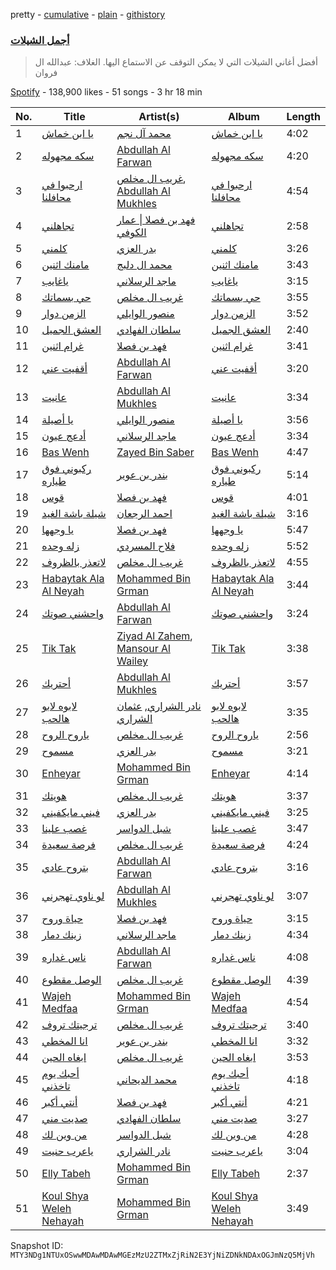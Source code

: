 pretty - [cumulative](/playlists/cumulative/37i9dQZF1DWTZ8jTY8g4MU.md) - [plain](/playlists/plain/37i9dQZF1DWTZ8jTY8g4MU) - [githistory](https://github.githistory.xyz/mackorone/spotify-playlist-archive/blob/main/playlists/plain/37i9dQZF1DWTZ8jTY8g4MU)

### [ أجمل الشيلات](https://open.spotify.com/playlist/37i9dQZF1DWTZ8jTY8g4MU)

> أفضل أغاني الشيلات التي لا يمكن التوقف عن الاستماع اليها\. الغلاف: عبدالله ال فروان

[Spotify](https://open.spotify.com/user/spotify) - 138,900 likes - 51 songs - 3 hr 18 min

| No. | Title | Artist(s) | Album | Length |
|---|---|---|---|---|
| 1 | [‎يا ابن خماش](https://open.spotify.com/track/5poJi9KfMINtm0sZ06nSoD) | [محمد آل نجم](https://open.spotify.com/artist/6XFaew6NT18YAjTawaYaTI) | [‎يا ابن خماش](https://open.spotify.com/album/74qnorGX715jcLNRMmMSds) | 4:02 |
| 2 | [سكه مجهوله](https://open.spotify.com/track/7gjSyunjwABlGVRnqyzmXi) | [Abdullah Al Farwan](https://open.spotify.com/artist/7zjX652bWyemXyFFVhBnch) | [سكه مجهوله](https://open.spotify.com/album/3YwV5Rkiq1ZJrcdXP4bV5M) | 4:20 |
| 3 | [ارحبوا في محافلنا](https://open.spotify.com/track/2a1pjwjBwXjRKtbcxB43t0) | [غريب ال مخلص](https://open.spotify.com/artist/4uiWNcw39r8x9YG4WtoQep), [Abdullah Al Mukhles](https://open.spotify.com/artist/6SdRVw4NGUDFrTbWHXaUbH) | [ارحبوا في محافلنا](https://open.spotify.com/album/1aWnu4kphrgnc6VCmk9Mqc) | 4:54 |
| 4 | [تجاهلني](https://open.spotify.com/track/6KGGBeH3rOopzg40XZ6Ser) | [فهد بن فصلا \| عمار الكوفي](https://open.spotify.com/artist/3kOlunmQrCQNixsuyALR7q) | [تجاهلني](https://open.spotify.com/album/3JD3t04qrQnYYq7mwoSS1F) | 2:58 |
| 5 | [كلمني](https://open.spotify.com/track/4SWldutKma2NvU850zeEkd) | [بدر العزي](https://open.spotify.com/artist/3JgiCW6Za1Pvg0dnz7xsjy) | [كلمني](https://open.spotify.com/album/04aRoZxBPhR6aYvTkC7f6F) | 3:26 |
| 6 | [مامنك اثنين](https://open.spotify.com/track/35EGTBHsIEIfGhxLyAriZy) | [محمد ال دلبج](https://open.spotify.com/artist/5XG8NKC339RvmX5uMkrwT6) | [مامنك اثنين](https://open.spotify.com/album/0IhhAgrgoiOeSHDJwokJzZ) | 3:43 |
| 7 | [ياغايب](https://open.spotify.com/track/0H66amn66zZeVCCXjUTdMS) | [ماجد الرسلاني](https://open.spotify.com/artist/1TrcFvtMbJqhog5XVABHlm) | [ياغايب](https://open.spotify.com/album/48GgeOcOFdhU2bVLLfqyzn) | 3:15 |
| 8 | [حي بسماتك](https://open.spotify.com/track/28jNmt1G200EdfkK2Utn27) | [غريب ال مخلص](https://open.spotify.com/artist/4uiWNcw39r8x9YG4WtoQep) | [حي بسماتك](https://open.spotify.com/album/7bUt6Wh4zVL1aKbRox63Pp) | 3:55 |
| 9 | [الزمن دوار](https://open.spotify.com/track/1CTX0NAUvAZN3X2rUhoqfR) | [منصور الوايلي](https://open.spotify.com/artist/6wgdTtjcI9FJnFJuJz70C4) | [الزمن دوار](https://open.spotify.com/album/2PF6wJILCDKZ8mAHci19Eu) | 3:52 |
| 10 | [العشق الجميل](https://open.spotify.com/track/1E6NxvgjVll87cMrMZPZhq) | [سلطان الفهادي](https://open.spotify.com/artist/2O4xS58wSf51BKELtixdQu) | [العشق الجميل](https://open.spotify.com/album/6hRg311Va2xhZ5PUOiHajd) | 2:40 |
| 11 | [غرام اثنين](https://open.spotify.com/track/2njDH5SC3ETAiGb484I9BR) | [فهد بن فصلا](https://open.spotify.com/artist/7DSLsFX6LgWuz3bJbPNfWg) | [غرام اثنين](https://open.spotify.com/album/05Ypu2Ubz44KiU1FOYfTcV) | 3:41 |
| 12 | [أقفيت عني](https://open.spotify.com/track/3NqFypg1KvwHt1yh2jjquf) | [Abdullah Al Farwan](https://open.spotify.com/artist/7zjX652bWyemXyFFVhBnch) | [أقفيت عني](https://open.spotify.com/album/23sa1SHSAO6y29snCLu9El) | 3:20 |
| 13 | [عانيت](https://open.spotify.com/track/3DroenSNiI6sL5rnIllhMm) | [Abdullah Al Mukhles](https://open.spotify.com/artist/6SdRVw4NGUDFrTbWHXaUbH) | [عانيت](https://open.spotify.com/album/5lWxUg5WofsxuofnaSiXar) | 3:34 |
| 14 | [يا أصيلة](https://open.spotify.com/track/4HqBacXw1IKtaL9eQNhJ12) | [منصور الوايلي](https://open.spotify.com/artist/6wgdTtjcI9FJnFJuJz70C4) | [يا أصيلة](https://open.spotify.com/album/5uBPZ8QDsSL3xaZ6F9Pbws) | 3:56 |
| 15 | [أدعج عيون](https://open.spotify.com/track/3L0rLqS7wCn0qi7D5kgEQ0) | [ماجد الرسلاني](https://open.spotify.com/artist/1TrcFvtMbJqhog5XVABHlm) | [أدعج عيون](https://open.spotify.com/album/5cOcNb7qAXUcskBBe2tk6i) | 3:34 |
| 16 | [Bas Wenh](https://open.spotify.com/track/50b8yDKb6RDZtaxMYN3PUe) | [Zayed Bin Saber](https://open.spotify.com/artist/0TNuRg9zAJbDy4chgGD4Cs) | [Bas Wenh](https://open.spotify.com/album/4esCyXD8PmyQ2ctfE0asUA) | 4:47 |
| 17 | [ركبوني فوق طياره](https://open.spotify.com/track/4DLRpoNORbVCoJDyHAAkQN) | [بندر بن عوير](https://open.spotify.com/artist/3AEPOScEpyXGfeHa3scvkm) | [ركبوني فوق طياره](https://open.spotify.com/album/4z82K4NZ8c5UcZQ2Y3Izyv) | 5:14 |
| 18 | [قوس](https://open.spotify.com/track/0rPpEWXp2XynC2CX1jyGk8) | [فهد بن فصلا](https://open.spotify.com/artist/7DSLsFX6LgWuz3bJbPNfWg) | [قوس](https://open.spotify.com/album/79xWt8UkQRMA0rM1z3BAJR) | 4:01 |
| 19 | [شيلة باشة الغيد](https://open.spotify.com/track/1cpFmgqr8gAX0XDhju3fem) | [احمد الرجعان](https://open.spotify.com/artist/0xGGbhWB0r6qFy00mvn2VS) | [شيلة باشة الغيد](https://open.spotify.com/album/65SWMjnQNZACKRFZIrbnpd) | 3:16 |
| 20 | [يا وجهها](https://open.spotify.com/track/22pv1j3A9If7qKkav4LQTu) | [فهد بن فصلا](https://open.spotify.com/artist/7DSLsFX6LgWuz3bJbPNfWg) | [يا وجهها](https://open.spotify.com/album/5UiBSqN7lz3e3XJ70gqrx8) | 5:47 |
| 21 | [زله وحده](https://open.spotify.com/track/7sjZX9RQ3zY1C925ro4p9H) | [فلاح المسردي](https://open.spotify.com/artist/21Thm4pTSbEQCsFEbausED) | [زله وحده](https://open.spotify.com/album/59TT0Uwjy06Ai5rFXBo7Ll) | 5:52 |
| 22 | [لاتعذر بالظروف](https://open.spotify.com/track/6Zl2iYbn19E3fUBTOINUWO) | [غريب ال مخلص](https://open.spotify.com/artist/4uiWNcw39r8x9YG4WtoQep) | [لاتعذر بالظروف](https://open.spotify.com/album/4hUyuPy4VPjYpVcrwjjmri) | 4:55 |
| 23 | [Habaytak Ala Al Neyah](https://open.spotify.com/track/0xl46usu5ZBufvkdYkuKY1) | [Mohammed Bin Grman](https://open.spotify.com/artist/5uFWoNmwcCxpZSq3RToSGr) | [Habaytak Ala Al Neyah](https://open.spotify.com/album/59qBTIrOfTRjulbO9gyq9e) | 3:44 |
| 24 | [واحشني صوتك](https://open.spotify.com/track/2VRiaExIA3x2AAyp371YWg) | [Abdullah Al Farwan](https://open.spotify.com/artist/7zjX652bWyemXyFFVhBnch) | [واحشني صوتك](https://open.spotify.com/album/22xwq4P9SmJdYV0pdoZRhX) | 3:24 |
| 25 | [Tik Tak](https://open.spotify.com/track/37Dij6t00vGWiebXZBqCtB) | [Ziyad Al Zahem](https://open.spotify.com/artist/6X48LcVZiaJrHUdyhikE08), [Mansour Al Wailey](https://open.spotify.com/artist/0Qij0wHzhhvpitpc9KzX6U) | [Tik Tak](https://open.spotify.com/album/57xSDIcbzJUCalSL79eOzX) | 3:38 |
| 26 | [أحتريك](https://open.spotify.com/track/5FjKhYscQDj7YFFM4uvppR) | [Abdullah Al Mukhles](https://open.spotify.com/artist/6SdRVw4NGUDFrTbWHXaUbH) | [أحتريك](https://open.spotify.com/album/1JxCQVjV6gFjKa29pTX4uR) | 3:57 |
| 27 | [لابوه لابو هالحب](https://open.spotify.com/track/5XebGkoQ956PgZOX2YQB2v) | [نادر الشراري](https://open.spotify.com/artist/6TO4yttkJH47KzzQEQXTKm), [عثمان الشراري](https://open.spotify.com/artist/0YsNrTZe7uAUGwdPmLPNgT) | [لابوه لابو هالحب](https://open.spotify.com/album/61wffZ8ddJ6YQdY7os9PWp) | 3:35 |
| 28 | [ياروح الروح](https://open.spotify.com/track/2mdLayaVobaBpMFbbecPXC) | [غريب ال مخلص](https://open.spotify.com/artist/4uiWNcw39r8x9YG4WtoQep) | [ياروح الروح](https://open.spotify.com/album/5dTsNHlqR9RWphiGRawNgY) | 2:56 |
| 29 | [مسموح](https://open.spotify.com/track/47vhMaoRykFM1C4HspBXG0) | [بدر العزي](https://open.spotify.com/artist/3JgiCW6Za1Pvg0dnz7xsjy) | [مسموح](https://open.spotify.com/album/2sE39ge2pRfWG4UGdaqd0Q) | 3:21 |
| 30 | [Enheyar](https://open.spotify.com/track/5b5zrTUzRp5KJOoL2OQIgO) | [Mohammed Bin Grman](https://open.spotify.com/artist/5uFWoNmwcCxpZSq3RToSGr) | [Enheyar](https://open.spotify.com/album/0Vc6YHz9gYi7XibM8GJiw9) | 4:14 |
| 31 | [هويتك](https://open.spotify.com/track/2wCwMq1udMs7TbMpFg13D2) | [غريب ال مخلص](https://open.spotify.com/artist/4uiWNcw39r8x9YG4WtoQep) | [هويتك](https://open.spotify.com/album/2OX0k9xbA3TaBCL5NWl3mN) | 3:37 |
| 32 | [فيني مايكفيني](https://open.spotify.com/track/5np7Iyt9i8EDmKSpSVJR58) | [بدر العزي](https://open.spotify.com/artist/3JgiCW6Za1Pvg0dnz7xsjy) | [فيني مايكفيني](https://open.spotify.com/album/3x0qCf5FPJ96XQS1X4xUvt) | 3:25 |
| 33 | [غصب علينا](https://open.spotify.com/track/6yNbgI21IGouhgPQ5UkrA3) | [شبل الدواسر](https://open.spotify.com/artist/2Nr9HFrird38vSsf663IR3) | [غصب علينا](https://open.spotify.com/album/6yw58FnheKdVDaPYsvyTJd) | 3:47 |
| 34 | [فرصة سعيدة](https://open.spotify.com/track/7BVm5vLbEhLPWJJ58UGMRk) | [غريب ال مخلص](https://open.spotify.com/artist/4uiWNcw39r8x9YG4WtoQep) | [فرصة سعيدة](https://open.spotify.com/album/3UBchXbtssuqRgB3Ur6ZZw) | 4:24 |
| 35 | [بتروح عادي](https://open.spotify.com/track/5EV02yzvrRIECmP67v53Do) | [Abdullah Al Farwan](https://open.spotify.com/artist/7zjX652bWyemXyFFVhBnch) | [بتروح عادي](https://open.spotify.com/album/4RPceVZW72FOh9mo7oXLPB) | 3:16 |
| 36 | [لو ناوي تهجرني](https://open.spotify.com/track/3mmmTQYSWVkPKW6vDOnczU) | [Abdullah Al Mukhles](https://open.spotify.com/artist/6SdRVw4NGUDFrTbWHXaUbH) | [لو ناوي تهجرني](https://open.spotify.com/album/6Gg45Odg9uvMO0ZK9VBaAY) | 3:07 |
| 37 | [حياة وروح](https://open.spotify.com/track/4zEEvdJ6LEm2qMxeLg1kMI) | [فهد بن فصلا](https://open.spotify.com/artist/7DSLsFX6LgWuz3bJbPNfWg) | [حياة وروح](https://open.spotify.com/album/0TJIwfyGTMec9Bs9pcs2f1) | 3:15 |
| 38 | [زينك دمار](https://open.spotify.com/track/5G9l3hXgO5ajf2LW2FUmLK) | [ماجد الرسلاني](https://open.spotify.com/artist/1TrcFvtMbJqhog5XVABHlm) | [زينك دمار](https://open.spotify.com/album/7rp8YBgnlomjYRbdRW77Wg) | 4:34 |
| 39 | [ناس غداره](https://open.spotify.com/track/25g7LLrHMwaFFl9kfOJtwi) | [Abdullah Al Farwan](https://open.spotify.com/artist/7zjX652bWyemXyFFVhBnch) | [ناس غداره](https://open.spotify.com/album/26f39nh2u5lNJEuiSF96fx) | 4:08 |
| 40 | [الوصل مقطوع](https://open.spotify.com/track/2fPCXvO40Yl12NPsE6xsVC) | [غريب ال مخلص](https://open.spotify.com/artist/4uiWNcw39r8x9YG4WtoQep) | [الوصل مقطوع](https://open.spotify.com/album/1ymFv5EHkfSK52jso4HnxB) | 4:39 |
| 41 | [Wajeh Medfaa](https://open.spotify.com/track/4oF5qZ5OtPnfeLoceMmtxx) | [Mohammed Bin Grman](https://open.spotify.com/artist/5uFWoNmwcCxpZSq3RToSGr) | [Wajeh Medfaa](https://open.spotify.com/album/5iPXD7xOxkJN2HqasEAiJR) | 4:54 |
| 42 | [ترجيتك تروف](https://open.spotify.com/track/0l2FJkdpDbobPPDbDaBNR5) | [غريب ال مخلص](https://open.spotify.com/artist/4uiWNcw39r8x9YG4WtoQep) | [ترجيتك تروف](https://open.spotify.com/album/6Q6KwCFvr6vpAx7a0Ba1gU) | 3:40 |
| 43 | [انا المخطي](https://open.spotify.com/track/3JzpfzTYzuu8ht2l62fhr1) | [بندر بن عوير](https://open.spotify.com/artist/3AEPOScEpyXGfeHa3scvkm) | [انا المخطي](https://open.spotify.com/album/0iy88of5hWokaz8lg6UfBW) | 3:32 |
| 44 | [ابغاه الحين](https://open.spotify.com/track/5PU7FkNMWhVfBWrY2PCKRw) | [غريب ال مخلص](https://open.spotify.com/artist/4uiWNcw39r8x9YG4WtoQep) | [ابغاه الحين](https://open.spotify.com/album/3pccDVrduMom4y99HiIJEL) | 3:53 |
| 45 | [أحبك يوم تاخذني](https://open.spotify.com/track/4eLMkrYnqxRGmNSchxoGy6) | [محمد الديحاني](https://open.spotify.com/artist/4omgo2tmAfhkk3hizsuHzb) | [أحبك يوم تاخذني](https://open.spotify.com/album/2wd6hOMXwP04aZU1cb9GCy) | 4:18 |
| 46 | [أنتي أكبر](https://open.spotify.com/track/4Dyv4PULciAiylUZDaAZ44) | [فهد بن فصلا](https://open.spotify.com/artist/7DSLsFX6LgWuz3bJbPNfWg) | [أنتي أكبر](https://open.spotify.com/album/7asaCaeTkHpEKP1ALcFace) | 4:21 |
| 47 | [صديت مني](https://open.spotify.com/track/2QBbWw5fFAElRWyqnZ07Wj) | [سلطان الفهادي](https://open.spotify.com/artist/2O4xS58wSf51BKELtixdQu) | [صديت مني](https://open.spotify.com/album/0gyBt500cAV6CeFbbtfWa3) | 3:27 |
| 48 | [من وين لك](https://open.spotify.com/track/3pmg5RPTBFLPHFE3LIAouB) | [شبل الدواسر](https://open.spotify.com/artist/2Nr9HFrird38vSsf663IR3) | [من وين لك](https://open.spotify.com/album/6jTqc67zbsEmDuaGNjFmJ1) | 4:28 |
| 49 | [ياعرب حنيت](https://open.spotify.com/track/1szjUAlwmyS5cCrz7yaoCf) | [نادر الشراري](https://open.spotify.com/artist/6TO4yttkJH47KzzQEQXTKm) | [ياعرب حنيت](https://open.spotify.com/album/4IcitKb3SkUlfaqGKEvO70) | 3:04 |
| 50 | [Elly Tabeh](https://open.spotify.com/track/5ufm6qAEgQW5rHFHsCipnt) | [Mohammed Bin Grman](https://open.spotify.com/artist/5uFWoNmwcCxpZSq3RToSGr) | [Elly Tabeh](https://open.spotify.com/album/0VBlLnPK8yiqZi9LPMvoIF) | 2:37 |
| 51 | [Koul Shya Weleh Nehayah](https://open.spotify.com/track/3V5UpDdPUZdGKSgaaDFKpr) | [Mohammed Bin Grman](https://open.spotify.com/artist/5uFWoNmwcCxpZSq3RToSGr) | [Koul Shya Weleh Nehayah](https://open.spotify.com/album/6YpmIaqZ9iD4gVVenm6oAE) | 3:49 |

Snapshot ID: `MTY3NDg1NTUxOSwwMDAwMDAwMGEzMzU2ZTMxZjRiN2E3YjNiZDNkNDAxOGJmNzQ5MjVh`
